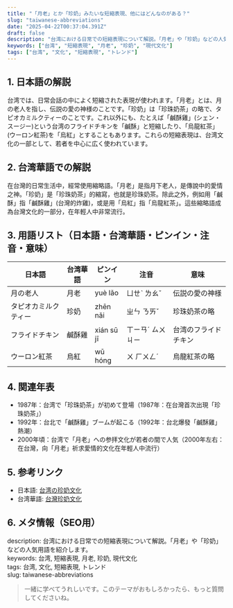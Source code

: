 ```yaml
---
title: "「月老」とか「珍奶」みたいな短縮表現、他にはどんなのがある？"
slug: "taiwanese-abbreviations"
date: "2025-04-22T00:37:04.391Z"
draft: false
description: "台湾における日常での短縮表現について解説。「月老」や「珍奶」などの人気用語を紹介します。"
keywords: ["台湾", "短縮表現", "月老", "珍奶", "現代文化"]
tags: ["台湾", "文化", "短縮表現", "トレンド"]
---
```


## 1. 日本語の解説  
台湾では、日常会話の中によく短縮された表現が使われます。「月老」とは、月の老人を指し、伝説の愛の神様のことです。「珍奶」は「珍珠奶茶」の略で、タピオカミルクティーのことです。これ以外にも、たとえば「鹹酥雞」(シェン・スージー)という台湾のフライドチキンを「鹹酥」と短縮したり、「烏龍紅茶」(ウーロン紅茶)を「烏紅」とすることもあります。これらの短縮表現は、台湾文化の一部として、若者を中心に広く使われています。

## 2. 台湾華語での解説  
在台灣的日常生活中，經常使用縮略語。「月老」是指月下老人，是傳說中的愛情之神。「珍奶」是「珍珠奶茶」的縮寫，也就是珍珠奶茶。除此之外，例如用「鹹酥」指「鹹酥雞」(台灣的炸雞)，或是用「烏紅」指「烏龍紅茶」。這些縮略語成為台灣文化的一部分，在年輕人中非常流行。

## 3. 用語リスト（日本語・台湾華語・ピンイン・注音・意味）  
| 日本語       | 台湾華語     | ピンイン        | 注音       | 意味                   |
|--------------|--------------|-----------------|------------|------------------------|
| 月の老人     | 月老         | yuè lǎo         | ㄩㄝˋ ㄌㄠˇ   | 伝説の愛の神様         |
| タピオカミルクティー | 珍奶         | zhēn nǎi       | ㄓㄣ ㄋㄞˇ   | 珍珠奶茶の略           |
| フライドチキン | 鹹酥雞       | xián sū jī      | ㄒㄧㄢˊ ㄙㄨ ㄐㄧ  | 台湾のフライドチキン   |
| ウーロン紅茶   | 烏紅         | wū hóng         | ㄨ ㄏㄨㄥˊ    | 烏龍紅茶の略           |

## 4. 関連年表  
- 1987年：台湾で「珍珠奶茶」が初めて登場（1987年：在台灣首次出現「珍珠奶茶」）
- 1992年：台北で「鹹酥雞」ブームが起こる（1992年：台北爆發「鹹酥雞」熱潮）
- 2000年頃：台湾で「月老」への参拝文化が若者の間で人気（2000年左右：在台灣，向「月老」祈求愛情的文化在年輕人中流行）

## 5. 参考リンク  
- 日本語: [台湾の珍奶文化](https://example.com/japanese-link)
- 台湾華語: [台灣珍奶文化](https://example.com/chinese-link)

## 6. メタ情報（SEO用）  
description: 台湾における日常での短縮表現について解説。「月老」や「珍奶」などの人気用語を紹介します。  
keywords: 台湾, 短縮表現, 月老, 珍奶, 現代文化  
tags: 台湾, 文化, 短縮表現, トレンド  
slug: taiwanese-abbreviations

> 一緒に学べてうれしいです。このテーマがおもしろかったら、もっと質問してくださいね。